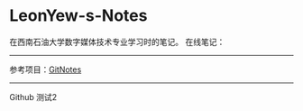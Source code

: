 # LeonYew-s-Notes
在西南石油大学数字媒体技术专业学习时的笔记。
在线笔记：

---
参考项目：[GitNotes](https://github.com/OrangeX4/GitNotes)

---
Github 测试2